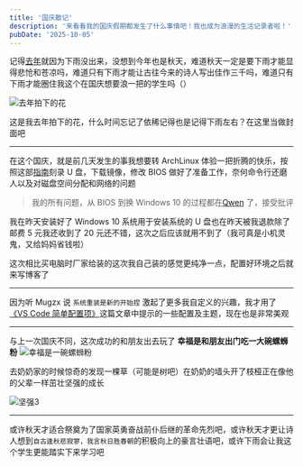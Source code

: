 ```yaml
---
title: '国庆散记'
description: '来看看我的国庆假期都发生了什么事情吧！我也成为浪漫的生活记录者啦！'
pubDate: '2025-10-05'
---
```


记得[去年](https://www.linexic.top/post/month-3-national-day)就因为下雨没出来，没想到今年也是秋天，难道秋天一定是要下雨才能显得悲怆和苍凉吗，难道只有下雨才能让古往今来的诗人写出佳作三千吗，难道只有下雨才能圈住我这个在国庆想要浪一把的学生吗（）

![去年拍下的花](https://img.linexic.top/file/xHOxKC5G.jpg)

这是我去年拍下的花，什么时间忘记了依稀记得也是记得下雨左右？在这里当做封面吧

---

在这个国庆，就是前几天发生的事我想要转 ArchLinux 体验一把折腾的快乐，按照这部[指南](https://arch.icekylin.online/)刻录 U 盘，下载镜像，修改 BIOS 做好了准备工作，奈何命令行还磨人以及对磁盘空间分配和网络的问题

> 我的所有问题，从 BIOS 到换 Windows 10 的过程都在[Qwen](https://chat.qwen.ai/s/6020dbf4-48da-4bcd-b7bd-cb3e78c8af5f?fev=0.0.222) 了，接受批评

我在昨天安装好了 Windows 10 系统用于安装系统的 U 盘也在昨天被我退款除了邮费 5 元我还收到了 20 元还不错，这次之后应该就用不到了（我可真是小机灵鬼，又给妈妈省钱啦）

这次相比买电脑时厂家给装的这次我自己装的感觉更纯净一点，配置好环境之后就来写博客了

---

因为听 Mugzx 说 `系统重装是新的开始捏` 激起了更多我自定义的兴趣，我才用了[《VS Code 简单配置项》](https://blog.zhilu.site/2023/vscode-simple-config)这篇文章中提示的一些配置及主题，现在也是非常美观

---

与上一次国庆不同，这次成功的和朋友出去玩了 **幸福是和朋友出门吃一大碗螺蛳粉**
![幸福是一碗螺蛳粉](https://linux.do/uploads/default/optimized/4X/e/5/1/e5145199dc45e2fdbef4e14e8dc057670b204537_2_666x500.jpeg)

去奶奶家的时候惊奇的发现一棵草（可能是树吧）在奶奶的墙头开了枝桠正在像他的父辈一样茁壮坚强的成长

![坚强3](https://cdn.linexic.top/gh/linexic/img/img/blog/%E5%9D%9A%E5%BC%BA3.webp)

---

或许秋天才适合祭奠为了国家英勇奋战前仆后继的革命先烈吧，或许秋天才更让诗人想到`自古逢秋悲寂寥，我言秋日胜春朝`的积极向上的豪言壮语吧，或许下雨会让我这个学生更能踏实下来学习吧
